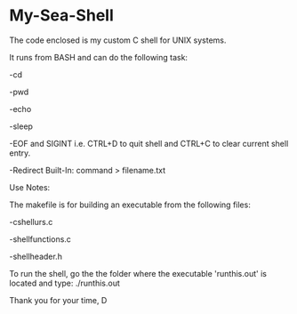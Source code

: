 # My-Sea-Shell

The code enclosed is my custom C shell for UNIX systems.

It runs from BASH and can do the following task:

-cd

-pwd

-echo

-sleep

-EOF and SIGINT i.e. CTRL+D to quit shell and CTRL+C to clear current shell entry. 

-Redirect Built-In: command > filename.txt

Use Notes:

The makefile is for building an executable from the following files:

-cshellurs.c

-shellfunctions.c

-shellheader.h

To run the shell, go the the folder where the executable 'runthis.out' is located and type: ./runthis.out

Thank you for your time,
D
